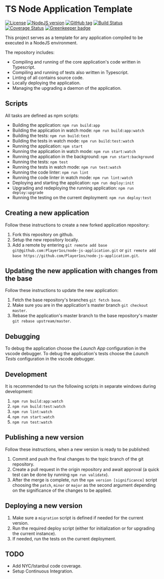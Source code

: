 # TS Node Application Template

[![License](https://img.shields.io/github/license/Player1os/ts-node-application-template.svg)](https://github.com/Player1os/ts-node-application-template/blob/master/LICENSE)
[![NodeJS version](https://img.shields.io/badge/node%20version-v10.6.0-brightgreen.svg)](https://nodejs.org/dist/v10.6.0/)
[![GitHub tag](https://img.shields.io/github/tag/Player1os/ts-node-application-template.svg?label=version)](https://github.com/Player1os/ts-node-application-template/releases)
[![Build Status](https://travis-ci.org/Player1os/ts-node-application-template.svg?branch=master)](https://travis-ci.org/Player1os/ts-node-application-template)
[![Coverage Status](https://img.shields.io/coveralls/github/Player1os/ts-node-application-template.svg)](https://coveralls.io/github/Player1os/ts-node-application-template?branch=master)
[![Greenkeeper badge](https://badges.greenkeeper.io/Player1os/ts-node-application-template.svg)](https://greenkeeper.io/)

This project serves as a template for any application compiled to be executed in a NodeJS environment.

The repository includes:

- Compiling and running of the core application's code written in Typescript.
- Compiling and running of tests also written in Typescript.
- Linting of all contains source code.
- Locally deploying the application.
- Managing the upgrading a daemon of the application.

## Scripts

All tasks are defined as npm scripts:

- Building the application: `npm run build:app`
- Building the application in watch mode: `npm run build:app:watch`
- Building the tests: `npm run build:test`
- Building the tests in watch mode: `npm run build:test:watch`
- Running the application: `npm start`
- Running the application in watch mode: `npm run start:watch`
- Running the application in the background: `npm run start:background`
- Running the tests: `npm test`
- Running the tests in watch mode: `npm run test:watch`
- Running the code linter: `npm run lint`
- Running the code linter in watch mode: `npm run lint:watch`
- Deploying and starting the application: `npm run deploy:init`
- Upgrading and redeploying the running application: `npm run deploy:upgrade`
- Running the testing on the current deployment: `npm run deploy:test`

## Creating a new application

Follow these instructions to create a new forked application repository:

1. Fork this repository on github.
2. Setup the new repository locally.
3. Add a remote by entering `git remote add base git@github.com:Player1os/node-js-application.git`
or `git remote add base https://github.com/Player1os/node-js-application.git`.

## Updating the new application with changes from the base

Follow these instructions to update the new application:

1. Fetch the base repository's branches `git fetch base`.
2. Make sure you are in the application's master branch `git checkout master`.
3. Rebase the application's master branch to the base repository's master `git rebase upstream/master`.

## Debugging

To debug the application choose the *Launch App* configuration in the vscode debugger.
To debug the application's tests choose the *Launch Tests* configuration in the vscode debugger.

## Development

It is recommended to run the following scripts in separate windows during development:

1. `npm run build:app:watch`
2. `npm run build:test:watch`
3. `npm run lint:watch`
4. `npm run start:watch`
5. `npm run test:watch`

## Publishing a new version

Follow these instructions, when a new version is ready to be published:

1. Commit and push the final changes to the topic branch of the git repository.
2. Create a pull request in the origin repository and await approval (a quick test can be done by running `npm run validate`).
3. After the merge is complete, run the `npm version [significance]` script choosing the `patch`, `minor` or `major` as the second argument depending on the significance of the changes to be applied.

## Deploying a new version

1. Make sure a `migration` script is defined if needed for the current version.
2. Run the required deploy script (either for initialization or for upgrading the current instance).
3. If needed, run the tests on the current deployment.

## TODO

- Add NYC/Istanbul code coverage.
- Setup Continuous Integration.
